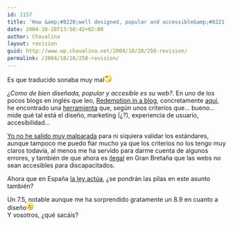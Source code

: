 ```yaml
---
id: 1157
title: 'How &amp;#8220;well designed, popular and accessible&amp;#8221; is your website?'
date: 2004-10-28T13:58:42+02:00
author: Chavalina
layout: revision
guid: http://www.wp.chavalina.net/2004/10/28/250-revision/
permalink: /2004/10/28/250-revision/
---
```

Es que traducido sonaba muy mal![emo](/imagenes/emoticonos/pensativo.gif) 

_¿Como de bien diseñada, popular y accesible es su web?_. En uno de los pocos blogs en inglés que leo, <a href="http://blog.codefront.net/" target="_blank">Redemption in a blog</a>, concretamente <a href="http://blog.codefront.net/archives/2004/10/27/how-well-designed-popular-and-accessible-is-your-website/" target="_blank">aquí</a>, he encontrado una <a href="http://sitescore.silktide.com/index.php" target="_blank">herramienta</a> que, según unos criterios que… bueno… mide qué tal está el diseño, marketing (¿?), experiencia de usuario, accesibilidad…

<a href="http://sitescore.silktide.com/index.php?node=612&#038;pagetree=&#038;mode=&#038;form_refresh=0&#038;form1=1&#038;f1_url=www.chavalina.net&#038;f1_ok=Test&#038;pagetree=" target="_blank">Yo no he salido muy malparada</a> para ni siquiera validar los estándares, aunque tampoco me puedo fiar mucho ya que los criterios no los tengo muy claros todavía, al menos me ha servido para darme cuenta de algunos errores, y también de que ahora es <a href="http://www.silktide.com/index.php?pagename=belegal" target="_blank">ilegal</a> en Gran Bretaña que las webs no sean accesibles para discapacitados.

Ahora que en España <a href="http://www.internautas.org/article.php?sid=1846" target="_blank">la ley actúa</a>, ¿se pondrán las pilas en este asunto también?

Un 7.5, notable aunque me ha sorprendido gratamente un 8.9 en cuanto a diseño![emo](/imagenes/emoticonos/sonrisa.gif)  
Y vosotros, ¿qué sacáis?